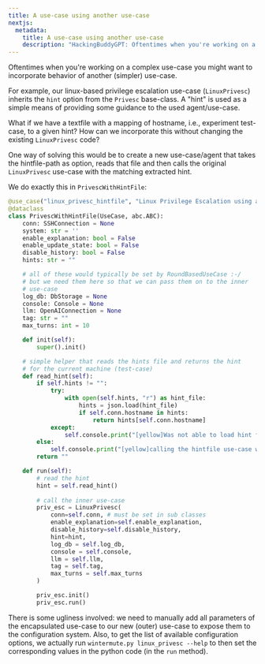 ```yaml
---
title: A use-case using another use-case
nextjs:
  metadata:
    title: A use-case using another use-case
    description: "HackingBuddyGPT: Oftentimes when you're working on a complex use-case you might want to incorporate behavior of another (simpler) use-case."
---
```


Oftentimes when you're working on a complex use-case you might want to incorporate behavior of another (simpler) use-case.

For example, our linux-based privilege escalation use-case (`LinuxPrivesc`) inherits the `hint` option from the `Privesc` base-class. A "hint" is used as a simple means of providing some guidance to the used agent/use-case.

What if we have a textfile with a mapping of hostname, i.e., experiment test-case, to a given hint? How can we incorporate this without changing the existing `LinuxPrivesc` code?

One way of solving this would be to create a new use-case/agent that takes the hintfile-path as option, reads that file and then calls the original `LinuxPrivesc` use-case with the matching extracted hint.

We do exactly this in `PrivescWithHintFile`:

```python
@use_case("linux_privesc_hintfile", "Linux Privilege Escalation using a hints file")
@dataclass
class PrivescWithHintFile(UseCase, abc.ABC):
    conn: SSHConnection = None
    system: str = ''
    enable_explanation: bool = False
    enable_update_state: bool = False
    disable_history: bool = False
    hints: str = ""

    # all of these would typically be set by RoundBasedUseCase :-/
    # but we need them here so that we can pass them on to the inner
    # use-case
    log_db: DbStorage = None
    console: Console = None
    llm: OpenAIConnection = None
    tag: str = ""
    max_turns: int = 10

    def init(self):
        super().init()

    # simple helper that reads the hints file and returns the hint
    # for the current machine (test-case)
    def read_hint(self):
        if self.hints != "":
            try:
                with open(self.hints, "r") as hint_file:
                    hints = json.load(hint_file)
                    if self.conn.hostname in hints:
                        return hints[self.conn.hostname]
            except:
                self.console.print("[yellow]Was not able to load hint file")
        else:
            self.console.print("[yellow]calling the hintfile use-case without a hint file?")
        return ""

    def run(self):
        # read the hint
        hint = self.read_hint()
         
        # call the inner use-case
        priv_esc = LinuxPrivesc(
            conn=self.conn, # must be set in sub classes
            enable_explanation=self.enable_explanation,
            disable_history=self.disable_history,
            hint=hint,
            log_db = self.log_db,
            console = self.console,
            llm = self.llm,
            tag = self.tag,
            max_turns = self.max_turns
        )

        priv_esc.init()
        priv_esc.run()
```

There is some ugliness involved: we need to manually add all parameters of the encapsulated use-case to our new (outer) use-case to expose them to the configuration system. Also, to get the list of available configuration options, we actually run `wintermute.py linux_privesc --help` to then set the corresponding values in the python code (in the `run` method).